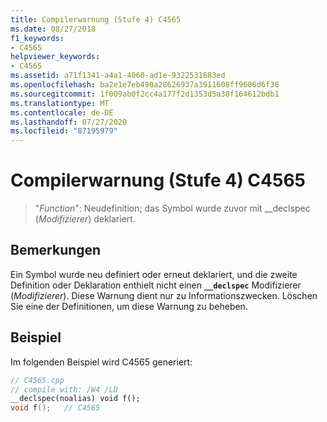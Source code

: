 ```yaml
---
title: Compilerwarnung (Stufe 4) C4565
ms.date: 08/27/2018
f1_keywords:
- C4565
helpviewer_keywords:
- C4565
ms.assetid: a71f1341-a4a1-4060-ad1e-9322531883ed
ms.openlocfilehash: ba2e1e7eb490a28626937a3911608ff9686d6f38
ms.sourcegitcommit: 1f009ab0f2cc4a177f2d1353d5a38f164612bdb1
ms.translationtype: MT
ms.contentlocale: de-DE
ms.lasthandoff: 07/27/2020
ms.locfileid: "87195979"
---
```

# <a name="compiler-warning-level-4-c4565"></a>Compilerwarnung (Stufe 4) C4565

> "*Function*": Neudefinition; das Symbol wurde zuvor mit __declspec (*Modifizierer*) deklariert.

## <a name="remarks"></a>Bemerkungen

Ein Symbol wurde neu definiert oder erneut deklariert, und die zweite Definition oder Deklaration enthielt nicht einen **`__declspec`** Modifizierer (*Modifizierer*). Diese Warnung dient nur zu Informationszwecken. Löschen Sie eine der Definitionen, um diese Warnung zu beheben.

## <a name="example"></a>Beispiel

Im folgenden Beispiel wird C4565 generiert:

```cpp
// C4565.cpp
// compile with: /W4 /LD
__declspec(noalias) void f();
void f();   // C4565
```
